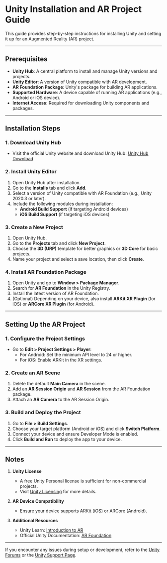 # Unity Installation and AR Project Guide

This guide provides step-by-step instructions for installing Unity and setting it up for an Augmented Reality (AR) project.

---

## Prerequisites
- **Unity Hub**: A central platform to install and manage Unity versions and projects.
- **Unity Editor**: A version of Unity compatible with AR development.
- **AR Foundation Package**: Unity's package for building AR applications.
- **Supported Hardware**: A device capable of running AR applications (e.g., Android or iOS device).
- **Internet Access**: Required for downloading Unity components and packages.

---

## Installation Steps

### 1. Download Unity Hub
- Visit the official Unity website and download Unity Hub:
  [Unity Hub Download](https://unity.com/download)

### 2. Install Unity Editor
1. Open Unity Hub after installation.
2. Go to the **Installs** tab and click **Add**.
3. Select a version of Unity compatible with AR Foundation (e.g., Unity 2020.3 or later).
4. Include the following modules during installation:
   - **Android Build Support** (if targeting Android devices)
   - **iOS Build Support** (if targeting iOS devices)

### 3. Create a New Project
1. Open Unity Hub.
2. Go to the **Projects** tab and click **New Project**.
3. Choose the **3D (URP)** template for better graphics or **3D Core** for basic projects.
4. Name your project and select a save location, then click **Create**.

### 4. Install AR Foundation Package
1. Open Unity and go to **Window > Package Manager**.
2. Search for **AR Foundation** in the Unity Registry.
3. Install the latest version of AR Foundation.
4. (Optional) Depending on your device, also install **ARKit XR Plugin** (for iOS) or **ARCore XR Plugin** (for Android).

---

## Setting Up the AR Project

### 1. Configure the Project Settings
- Go to **Edit > Project Settings > Player**:
  - For Android: Set the minimum API level to 24 or higher.
  - For iOS: Enable ARKit in the XR settings.

### 2. Create an AR Scene
1. Delete the default **Main Camera** in the scene.
2. Add an **AR Session Origin** and **AR Session** from the AR Foundation package.
3. Attach an **AR Camera** to the AR Session Origin.

### 3. Build and Deploy the Project
1. Go to **File > Build Settings**.
2. Choose your target platform (Android or iOS) and click **Switch Platform**.
3. Connect your device and ensure Developer Mode is enabled.
4. Click **Build and Run** to deploy the app to your device.

---

## Notes
1. **Unity License**
   - A free Unity Personal license is sufficient for non-commercial projects.
   - Visit [Unity Licensing](https://unity.com/unity-licenses) for more details.

2. **AR Device Compatibility**
   - Ensure your device supports ARKit (iOS) or ARCore (Android).

3. **Additional Resources**
   - Unity Learn: [Introduction to AR](https://learn.unity.com/)
   - Official Unity Documentation: [AR Foundation](https://docs.unity3d.com/Packages/com.unity.xr.arfoundation@latest)

---

If you encounter any issues during setup or development, refer to the [Unity Forums](https://forum.unity.com/) or the [Unity Support Page](https://support.unity.com/).
